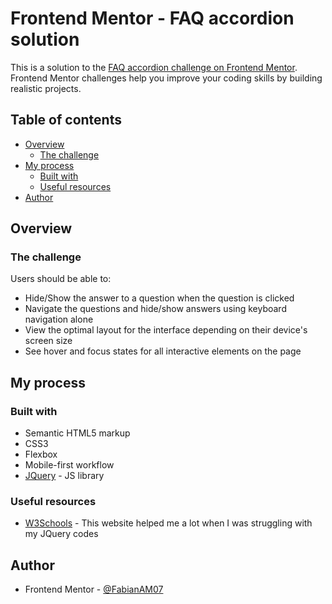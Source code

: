 # Frontend Mentor - FAQ accordion solution

This is a solution to the [FAQ accordion challenge on Frontend Mentor](https://www.frontendmentor.io/challenges/faq-accordion-wyfFdeBwBz). Frontend Mentor challenges help you improve your coding skills by building realistic projects.

## Table of contents

- [Overview](#overview)
  - [The challenge](#the-challenge)
- [My process](#my-process)
  - [Built with](#built-with)
  - [Useful resources](#useful-resources)
- [Author](#author)

## Overview

### The challenge

Users should be able to:

- Hide/Show the answer to a question when the question is clicked
- Navigate the questions and hide/show answers using keyboard navigation alone
- View the optimal layout for the interface depending on their device's screen size
- See hover and focus states for all interactive elements on the page

## My process

### Built with

- Semantic HTML5 markup
- CSS3
- Flexbox
- Mobile-first workflow
- [JQuery](https://jquery.com/) - JS library

### Useful resources

- [W3Schools](https://www.w3schools.com/jquery/default.asp) -
  This website helped me a lot when I was struggling with my JQuery codes

## Author

- Frontend Mentor - [@FabianAM07](https://www.frontendmentor.io/profile/FabianAM07)
